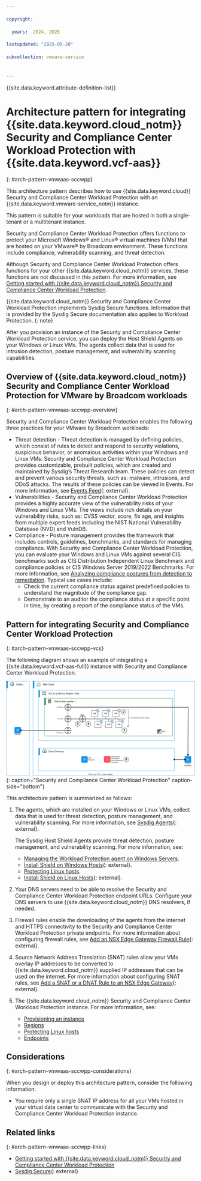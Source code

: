```yaml
---

copyright:

  years:  2024, 2025

lastupdated: "2025-05-20"

subcollection: vmware-service


---
```


{{site.data.keyword.attribute-definition-list}}

# Architecture pattern for integrating {{site.data.keyword.cloud_notm}} Security and Compliance Center Workload Protection with {{site.data.keyword.vcf-aas}}
{: #arch-pattern-vmwaas-sccwpp}

This architecture pattern describes how to use {{site.data.keyword.cloud}} Security and Compliance Center Workload Protection with an {{site.data.keyword.vmware-service_notm}} instance.

This pattern is suitable for your workloads that are hosted in both a single-tenant or a multitenant instance.

Security and Compliance Center Workload Protection offers functions to protect your Microsoft Windows® and Linux® virtual machines (VMs) that are hosted on your VMware® by Broadcom environment. These functions include compliance, vulnerability scanning, and threat detection.

Although Security and Compliance Center Workload Protection offers functions for your other {{site.data.keyword.cloud_notm}} services, these functions are not discussed in this pattern. For more information, see [Getting started with {{site.data.keyword.cloud_notm}} Security and Compliance Center Workload Protection](/docs/workload-protection?topic=workload-protection-getting-started).

{{site.data.keyword.cloud_notm}} Security and Compliance Center Workload Protection implements Sysdig Secure functions. Information that is provided by the Sysdig Secure documentation also applies to Workload Protection.
{: note}

After you provision an instance of the Security and Compliance Center Workload Protection service, you can deploy the Host Shield Agents on your Windows or Linux VMs. The agents collect data that is used for intrusion detection, posture management, and vulnerability scanning capabilities.

## Overview of {{site.data.keyword.cloud_notm}} Security and Compliance Center Workload Protection for VMware by Broadcom workloads
{: #arch-pattern-vmwaas-sccwpp-overview}

Security and Compliance Center Workload Protection enables the following three practices for your VMware by Broadcom workloads:

* Threat detection - Threat detection is managed by defining policies, which consist of rules to detect and respond to security violations, suspicious behavior, or anomalous activities within your Windows and Linux VMs. Security and Compliance Center Workload Protection provides customizable, prebuilt policies, which are created and maintained by Sysdig’s Threat Research team. These policies can detect and prevent various security threats, such as: malware, intrusions, and DDoS attacks. The results of these policies can be viewed in Events. For more information, see [Events Feed](https://docs.sysdig.com/en/docs/sysdig-secure/threats/activity/events-feed/){: external}.
* Vulnerabilities - Security and Compliance Center Workload Protection provides a highly accurate view of the vulnerability risks of your Windows and Linux VMs. The views include rich details on your vulnerability risks, such as: CVSS vector, score, fix age, and insights from multiple expert feeds including the NIST National Vulnerability Database (NVD) and VulnDB.
* Compliance - Posture management provides the framework that includes controls, guidelines, benchmarks, and standards for managing compliance. With Security and Compliance Center Workload Protection, you can evaluate your Windows and Linux VMs against several CIS benchmarks such as CIS Distribution Independent Linux Benchmark and compliance policies or CIS Windows Server 2019/2022 Benchmarks. For more information, see [Analyzing compliance postures from detection to remediation](/docs/workload-protection?topic=workload-protection-compliance). Typical use cases include:
   * Check the current compliance status against predefined policies to understand the magnitude of the compliance gap.
   * Demonstrate to an auditor the compliance status at a specific point in time, by creating a report of the compliance status of the VMs.

## Pattern for integrating Security and Compliance Center Workload Protection
{: #arch-pattern-vmwaas-sccwpp-vcs}

The following diagram shows an example of integrating a {{site.data.keyword.vcf-aas-full}} instance with Security and Compliance Center Workload Protection.

![Pattern for integrating Security and Compliance Center Workload Protection ](../../images/arch-pattern-scwpp-vmwaas.svg "Security and Compliance Center Workload Protection."){: caption="Security and Compliance Center Workload Protection" caption-side="bottom"}

This architecture pattern is summarized as follows:

1. The agents, which are installed on your Windows or Linux VMs, collect data that is used for threat detection, posture management, and vulnerability scanning. For more information, see [Sysdig Agents](https://docs.sysdig.com/en/docs/sysdig-secure/integrations-for-sysdig-secure/data-sources/sysdig-agents/){: external}.

   The Sysdig Host Shield Agents provide threat detection, posture management, and vulnerability scanning. For more information, see:
      * [Managing the Workload Protection agent on Windows Servers](/docs/workload-protection?topic=workload-protection-agent-deploy-windows).
      * [Install Shield on Windows Hosts](https://docs.sysdig.com/en/sysdig-secure/host-shield-linux/){: external}.
      * [Protecting Linux hosts](/docs/workload-protection?topic=workload-protection-protecting-linux-hosts).
      * [Install Shield on Linux Hosts](https://docs.sysdig.com/en/sysdig-secure/host-shield-linux/){: external}.

2. Your DNS servers need to be able to resolve the Security and Compliance Center Workload Protection endpoint URLs. Configure your DNS servers to use {{site.data.keyword.cloud_notm}} DNS resolvers, if needed.
3. Firewall rules enable the downloading of the agents from the internet and HTTPS connectivity to the Security and Compliance Center Workload Protection private endpoints. For more information about configuring firewall rules, see [Add an NSX Edge Gateway Firewall Rule](https://techdocs.broadcom.com/us/en/vmware-cis/cloud-director/vmware-cloud-director/10-6.html){: external}.
4. Source Network Address Translation (SNAT) rules allow your VMs overlay IP addresses to be converted to {{site.data.keyword.cloud_notm}} supplied IP addresses that can be used on the internet. For more information about configuring SNAT rules, see [Add a SNAT or a DNAT Rule to an NSX Edge Gateway](https://techdocs.broadcom.com/us/en/vmware-cis/cloud-director/vmware-cloud-director/10-6.html){: external}.
5. The {{site.data.keyword.cloud_notm}} Security and Compliance Center Workload Protection instance. For more information, see:
   * [Provisioning an instance](/docs/workload-protection?topic=workload-protection-provision)
   * [Regions](/docs/workload-protection?topic=workload-protection-regions)
   * [Protecting Linux hosts](/docs/workload-protection?topic=workload-protection-protecting-linux-hosts)
   * [Endpoints](/docs/workload-protection?topic=workload-protection-endpoints)

## Considerations
{: #arch-pattern-vmwaas-sccwpp-considerations}

When you design or deploy this architecture pattern, consider the following information:

* You require only a single SNAT IP address for all your VMs hosted in your virtual data center to communicate with the Security and Compliance Center Workload Protection instance.

## Related links
{: #arch-pattern-vmwaas-sccwpp-links}

* [Getting started with {{site.data.keyword.cloud_notm}} Security and Compliance Center Workload Protection](/docs/workload-protection?topic=workload-protection-getting-started)
* [Sysdig Secure](https://docs.sysdig.com/en/docs/sysdig-secure/){: external}

